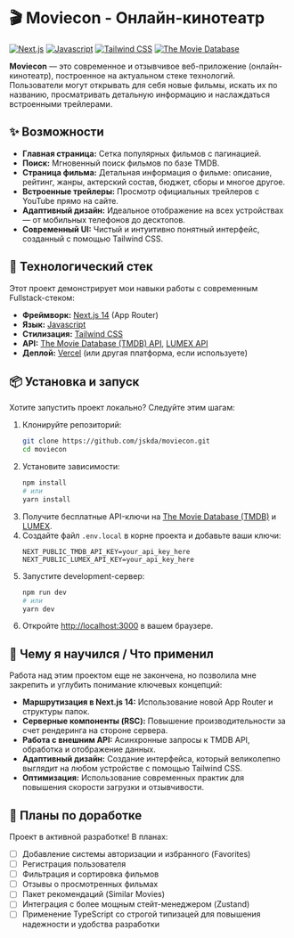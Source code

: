 # 🎬 Moviecon - Онлайн-кинотеатр

[![Next.js](https://img.shields.io/badge/Next.js-14.0.4-000000?logo=next.js&logoColor=white)](https://nextjs.org/)
[![Javascript](https://img.shields.io/badge/JavaScript-F7DF1E?logo=JavaScript&logoColor=000&style=flat-square)](https://www.javascript.com/)
[![Tailwind CSS](https://img.shields.io/badge/Tailwind_CSS-3.3.6-%2338B2AC?logo=tailwind-css)](https://tailwindcss.com/)
[![The Movie Database](https://img.shields.io/badge/TMDB-API-%2301B4E4?logo=the-movie-database)](https://www.themoviedb.org/)

**Moviecon** — это современное и отзывчивое веб-приложение (онлайн-кинотеатр), построенное на актуальном стеке технологий. Пользователи могут открывать для себя новые фильмы, искать их по названию, просматривать детальную информацию и наслаждаться встроенными трейлерами.

## ✨ Возможности

*   **Главная страница:** Сетка популярных фильмов с пагинацией.
*   **Поиск:** Мгновенный поиск фильмов по базе TMDB.
*   **Страница фильма:** Детальная информация о фильме: описание, рейтинг, жанры, актерский состав, бюджет, сборы и многое другое.
*   **Встроенные трейлеры:** Просмотр официальных трейлеров с YouTube прямо на сайте.
*   **Адаптивный дизайн:** Идеальное отображение на всех устройствах — от мобильных телефонов до десктопов.
*   **Современный UI:** Чистый и интуитивно понятный интерфейс, созданный с помощью Tailwind CSS.

## 🚀 Технологический стек

Этот проект демонстрирует мои навыки работы с современным Fullstack-стеком:

*   **Фреймворк:** [Next.js 14](https://nextjs.org/) (App Router)
*   **Язык:** [Javascript](https://www.javascript.com/)
*   **Стилизация:** [Tailwind CSS](https://tailwindcss.com/)
*   **API:** [The Movie Database (TMDB) API](https://www.themoviedb.org/documentation/api), [LUMEX API](https://portal.lumex.host)
*   **Деплой:** [Vercel](https://vercel.com/) (или другая платформа, если используете)

## 📦 Установка и запуск

Хотите запустить проект локально? Следуйте этим шагам:

1.  Клонируйте репозиторий:
    ```bash
    git clone https://github.com/jskda/moviecon.git
    cd moviecon
    ```
2.  Установите зависимости:
    ```bash
    npm install
    # или
    yarn install
    ```
3.  Получите бесплатные API-ключи на [The Movie Database (TMDB)](https://www.themoviedb.org/settings/api) и [LUMEX](https://portal.lumex.host/user).
4.  Создайте файл `.env.local` в корне проекта и добавьте ваши ключи:
    ```env
    NEXT_PUBLIC_TMDB_API_KEY=your_api_key_here
    NEXT_PUBLIC_LUMEX_API_KEY=your_api_key_here
    ```
5.  Запустите development-сервер:
    ```bash
    npm run dev
    # или
    yarn dev
    ```
6.  Откройте [http://localhost:3000](http://localhost:3000) в вашем браузере.

## 🎯 Чему я научился / Что применил

Работа над этим проектом еще не закончена, но позволила мне закрепить и углубить понимание ключевых концепций:

*   **Маршрутизация в Next.js 14:** Использование новой App Router и структуры папок.
*   **Серверные компоненты (RSC):** Повышение производительности за счет рендеринга на стороне сервера.
*   **Работа с внешним API:** Асинхронные запросы к TMDB API, обработка и отображение данных.
*   **Адаптивный дизайн:** Создание интерфейса, который великолепно выглядит на любом устройстве с помощью Tailwind CSS.
*   **Оптимизация:** Использование современных практик для повышения скорости загрузки и отзывчивости.

## 🔮 Планы по доработке

Проект в активной разработке! В планах:
*   [ ] Добавление системы авторизации и избранного (Favorites)
*   [ ] Регистрация пользователя
*   [ ] Фильтрация и сортировка фильмов
*   [ ] Отзывы о просмотренных фильмах
*   [ ] Пакет рекомендаций (Similar Movies)
*   [ ] Интеграция с более мощным стейт-менеджером (Zustand)
*   [ ] Применение TypeScript со строгой типизацей для повышения надежности и удобства разработки
